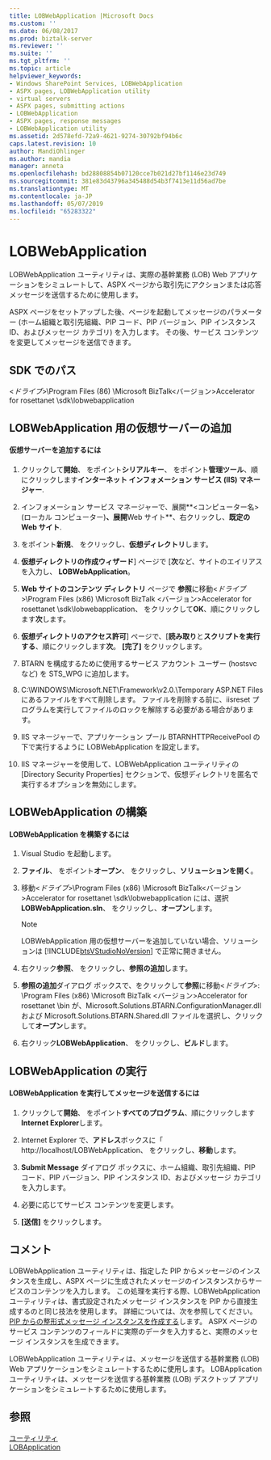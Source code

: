 ```yaml
---
title: LOBWebApplication |Microsoft Docs
ms.custom: ''
ms.date: 06/08/2017
ms.prod: biztalk-server
ms.reviewer: ''
ms.suite: ''
ms.tgt_pltfrm: ''
ms.topic: article
helpviewer_keywords:
- Windows SharePoint Services, LOBWebApplication
- ASPX pages, LOBWebApplication utility
- virtual servers
- ASPX pages, submitting actions
- LOBWebApplication
- ASPX pages, response messages
- LOBWebApplication utility
ms.assetid: 2d578efd-72a9-4621-9274-30792bf94b6c
caps.latest.revision: 10
author: MandiOhlinger
ms.author: mandia
manager: anneta
ms.openlocfilehash: bd28808854b07120cce7b021d27bf1146e23d749
ms.sourcegitcommit: 381e83d43796a345488d54b3f7413e11d56ad7be
ms.translationtype: MT
ms.contentlocale: ja-JP
ms.lasthandoff: 05/07/2019
ms.locfileid: "65283322"
---
```

# <a name="lobwebapplication"></a>LOBWebApplication
LOBWebApplication ユーティリティは、実際の基幹業務 (LOB) Web アプリケーションをシミュレートして、ASPX ページから取引先にアクションまたは応答メッセージを送信するために使用します。  
  
 ASPX ページをセットアップした後、ページを起動してメッセージのパラメーター (ホーム組織と取引先組織、PIP コード、PIP バージョン、PIP インスタンス ID、およびメッセージ カテゴリ) を入力します。 その後、サービス コンテンツを変更してメッセージを送信できます。  
  
## <a name="location-in-sdk"></a>SDK でのパス  
 \<*ドライブ*\>\Program Files (86) \Microsoft BizTalk\<バージョン\>Accelerator for rosettanet \sdk\lobwebapplication  
  
## <a name="adding-a-virtual-server-for-lobwebapplication"></a>LOBWebApplication 用の仮想サーバーの追加  
  
#### <a name="to-add-a-virtual-server"></a>仮想サーバーを追加するには  
  
1.  クリックして**開始**、 をポイント**シリアルキー**、 をポイント**管理ツール**、順にクリックします**インターネット インフォメーション サービス (IIS) マネージャー**.  
  
2.  インフォメーション サービス マネージャーで、展開**\<コンピューター名\>(ローカル コンピューター)**、展開**Web サイト**、右クリックし、**既定の Web サイト**.  
  
3.  をポイント**新規**、 をクリックし、**仮想ディレクトリ**します。  
  
4.  **仮想ディレクトリの作成ウィザード**] ページで [**次**など、サイトのエイリアスを入力し、 **LOBWebApplication**。  
  
5.  **Web サイトのコンテンツ ディレクトリ** ページで **参照**に移動\<*ドライブ*\>\Program Files (x86) \Microsoft BizTalk \<バージョン\>Accelerator for rosettanet \sdk\lobwebapplication、 をクリックして**OK**、順にクリックします**次**します。  
  
6.  **仮想ディレクトリのアクセス許可**] ページで、[**読み取り**と**スクリプトを実行する**、順にクリックします**次**。 **[完了]** をクリックします。  
  
7.  BTARN を構成するために使用するサービス アカウント ユーザー (hostsvc など) を STS_WPG に追加します。  
  
8.  C:\WINDOWS\Microsoft.NET\Framework\v2.0.\Temporary ASP.NET Files にあるファイルをすべて削除します。 ファイルを削除する前に、iisreset プログラムを実行してファイルのロックを解除する必要がある場合があります。  
  
9. IIS マネージャーで、アプリケーション プール BTARNHTTPReceivePool の下で実行するように LOBWebApplication を設定します。  
  
10. IIS マネージャーを使用して、LOBWebApplication ユーティリティの [Directory Security Properties] セクションで、仮想ディレクトリを匿名で実行するオプションを無効にします。  
  
## <a name="building-lobwebapplication"></a>LOBWebApplication の構築  
  
#### <a name="to-build-lobwebapplication"></a>LOBWebApplication を構築するには  
  
1. Visual Studio を起動します。  
  
2. **ファイル**、 をポイント**オープン**、 をクリックし、**ソリューションを開く**。  
  
3. 移動\<*ドライブ*\>\Program Files (x86) \Microsoft BizTalk\<バージョン\>Accelerator for rosettanet \sdk\lobwebapplication には、選択**LOBWebApplication.sln**、 をクリックし、**オープン**します。  
  
   > [!NOTE]
   >  LOBWebApplication 用の仮想サーバーを追加していない場合、ソリューションは [!INCLUDE[btsVStudioNoVersion](../../includes/btsvstudionoversion-md.md)] で正常に開きません。  
  
4. 右クリック**参照**、 をクリックし、**参照の追加**します。  
  
5. **参照の追加**ダイアログ ボックスで、をクリックして**参照**に移動\<*ドライブ*\>: \Program Files (x86) \Microsoft BizTalk \<バージョン\>Accelerator for rosettanet \bin が、Microsoft.Solutions.BTARN.ConfigurationManager.dll および Microsoft.Solutions.BTARN.Shared.dll ファイルを選択し、クリックして**オープン**します。  
  
6. 右クリック**LOBWebApplication**、 をクリックし、**ビルド**します。  
  
## <a name="running-lobwebapplication"></a>LOBWebApplication の実行  
  
#### <a name="to-run-lobwebapplication-and-submit-a-message"></a>LOBWebApplication を実行してメッセージを送信するには  
  
1.  クリックして**開始**、 をポイント**すべてのプログラム**、順にクリックします**Internet Explorer**します。  
  
2.  Internet Explorer で、**アドレス**ボックスに「 http://localhost/LOBWebApplication、 をクリックし、**移動**します。  
  
3.  **Submit Message**  ダイアログ ボックスに、ホーム組織、取引先組織、PIP コード、PIP バージョン、PIP インスタンス ID、およびメッセージ カテゴリを入力します。  
  
4.  必要に応じてサービス コンテンツを変更します。  
  
5.  **[送信]** をクリックします。  
  
## <a name="remarks"></a>コメント  
 LOBWebApplication ユーティリティは、指定した PIP からメッセージのインスタンスを生成し、ASPX ページに生成されたメッセージのインスタンスからサービスのコンテンツを入力します。 この処理を実行する際、LOBWebApplication ユーティリティは、書式設定されたメッセージ インスタンスを PIP から直接生成するのと同じ技法を使用します。 詳細については、次を参照してください。 [PIP からの整形式メッセージ インスタンスを作成する](../../adapters-and-accelerators/accelerator-rosettanet/creating-a-well-formed-message-instance-from-a-pip.md)します。 ASPX ページのサービス コンテンツのフィールドに実際のデータを入力すると、実際のメッセージ インスタンスを生成できます。  
  
 LOBWebApplication ユーティリティは、メッセージを送信する基幹業務 (LOB) Web アプリケーションをシミュレートするために使用します。 LOBApplication ユーティリティは、メッセージを送信する基幹業務 (LOB) デスクトップ アプリケーションをシミュレートするために使用します。  
  
## <a name="see-also"></a>参照  
 [ユーティリティ](../../adapters-and-accelerators/accelerator-rosettanet/utilities1.md)   
 [LOBApplication](../../adapters-and-accelerators/accelerator-rosettanet/lobapplication.md)
